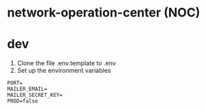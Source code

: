# network-operation-center (NOC)

# dev

1. Clone the file .env.template to .env
2. Set up the environment variables

```
PORT=
MAILER_EMAIL=
MAILER_SECRET_KEY=
PROD=false

```
